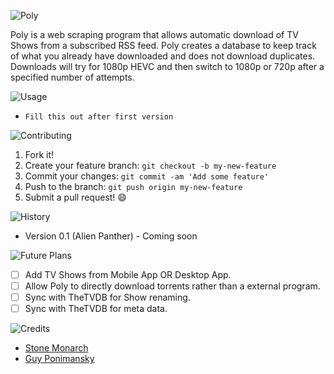 ![Poly](img/readme/Title.png)

Poly is a web scraping program that allows automatic download of TV Shows from a
subscribed RSS feed. Poly creates a database to keep track of what you already
have downloaded and does not download duplicates. Downloads will try for 1080p
HEVC and then switch to 1080p or 720p after a specified number of attempts.

![Usage](img/readme/Usage.png)

* `Fill this out after first version`

![Contributing](img/readme/Contributing.png)

1. Fork it!
2. Create your feature branch: `git checkout -b my-new-feature`
3. Commit your changes: `git commit -am 'Add some feature'`
4. Push to the branch: `git push origin my-new-feature`
5. Submit a pull request! :smile:

![History](img/readme/History.png)

* Version 0.1 (Alien Panther) - Coming soon

![Future Plans](img/readme/FuturePlans.png)

- [ ] Add TV Shows from Mobile App OR Desktop App.
- [ ] Allow Poly to directly download torrents rather than a external program.
- [ ] Sync with TheTVDB for Show renaming.
- [ ] Sync with TheTVDB for meta data.

![Credits](img/readme/Credits.png)

* [Stone Monarch](https://gitlab.com/StoneMonarch)
* [Guy Ponimansky](https://github.com/gponimansky)
